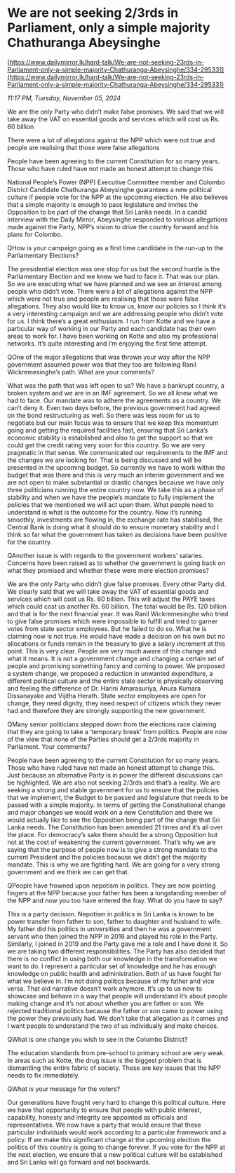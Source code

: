 # We are not seeking 2/3rds in Parliament, only a simple majority Chathuranga Abeysinghe

[https://www.dailymirror.lk/hard-talk/We-are-not-seeking-23rds-in-Parliament-only-a-simple-majority-Chathuranga-Abeysinghe/334-295331](https://www.dailymirror.lk/hard-talk/We-are-not-seeking-23rds-in-Parliament-only-a-simple-majority-Chathuranga-Abeysinghe/334-295331)

*11:17 PM, Tuesday, November 05, 2024*

We are the only Party who didn’t make false promises. We said that we will take away the VAT on essential goods and services which will cost us Rs. 60 billion

There were a lot of allegations against the NPP which were not true and people are realising that those were false allegations

People have been agreeing to the current Constitution for so many years. Those who have ruled have not made an honest attempt to change this

National People’s Power (NPP) Executive Committee member and Colombo District Candidate Chathuranga Abeysinghe guarantees a new political culture if people vote for the NPP at the upcoming election. He also believes that a simple majority is enough to pass legislature and invites the Opposition to be part of the change that Sri Lanka needs. In a candid interview with the Daily Mirror, Abeysinghe responded to various allegations made against the Party, NPP’s vision to drive the country forward and his plans for Colombo.

QHow is your campaign going as a first time candidate in the run-up to the Parliamentary Elections?

The presidential election was one stop for us but the second hurdle is the Parliamentary Election and we knew we had to face it. That was our plan. So we are executing what we have planned and we see an interest among people who didn’t vote. There were a lot of allegations against the NPP which were not true and people are realising that those were false allegations. They also would like to know us, know our policies so I think it’s a very interesting campaign and we are addressing people who didn’t vote for us. I think there’s a great enthusiasm. I run from Kotte and we have a particular way of working in our Party and each candidate has their own areas to work for. I have been working on Kotte and also my professional networks. It’s quite interesting and I’m enjoying the first time attempt.

QOne of the major allegations that was thrown your way after the NPP government assumed power was that they too are following Ranil Wickremesinghe’s path. What are your comments?

What was the path that was left open to us? We have a bankrupt country, a broken system and we are in an IMF agreement. So we all knew what we had to face. Our mandate was to adhere the agreements as a country. We can’t deny it. Even two days before, the previous government had agreed on the bond restructuring as well. So there was less room for us to negotiate but our main focus was to ensure that we keep this momentum going and getting the required facilities fast, ensuring that Sri Lanka’s economic stability is established and also to get the support so that we could get the credit rating very soon for this country. So we are very pragmatic in that sense. We communicated our requirements to the IMF and the changes we are looking for. That is being discussed and will be presented in the upcoming budget. So currently we have to work within the budget that was there and this is very much an interim government and we are not open to make substantial or drastic changes because we have only three politicians running the entire country now. We take this as a phase of stability and when we have the people’s mandate to fully implement the policies that we mentioned we will act upon them. What people need to understand is what is the outcome for the country. Now it’s running smoothly, investments are flowing in, the exchange rate has stabilised, the Central Bank is doing what it should do to ensure monetary stability and I think so far what the government has taken as decisions have been positive for the country.

QAnother issue is with regards to the government workers’ salaries. Concerns have been raised as to whether the government is going back on what they promised and whether these were mere election promises?

We are the only Party who didn’t give false promises. Every other Party did. We clearly said that we will take away the VAT of essential goods and services which will cost us Rs. 60 billion. This will adjust the PAYE taxes which could cost us another Rs. 60 billion. The total would be Rs. 120 billion and that is for the next financial year. It was Ranil Wickremesinghe who tried to give false promises which were impossible to fulfill and tried to garner votes from state sector employees. But he failed to do so. What he is claiming now is not true. He would have made a decision on his own but no allocations or funds remain in the treasury to give a salary increment at this point. This is very clear. People are very much aware of this change and what it means. It is not a government change and changing a certain set of people and promising something fancy and coming to power. We proposed a system change, we proposed a reduction in unwanted expenditure, a different political culture and the entire state sector is physically observing and feeling the difference of Dr. Harini Amarasuriya, Anura Kumara Dissanayake and Vijitha Herath. State sector employees are open for change, they need dignity, they need respect of citizens which they never had and therefore they are strongly supporting the new government.

QMany senior politicians stepped down from the elections race claiming that they are going to take a ‘temporary break’ from politics. People are now of the view that none of the Parties should get a 2/3rds majority in Parliament. Your comments?

People have been agreeing to the current Constitution for so many years. Those who have ruled have not made an honest attempt to change this. Just because an alternative Party is in power the different discussions can be highlighted. We are also not seeking 2/3rds and that’s a reality. We are seeking a strong and stable government for us to ensure that the policies that we implement, the Budget to be passed and legislature that needs to be passed with a simple majority. In terms of getting the Constitutional change and major changes we would work on a new Constitution and there we would actually like to see the Opposition being part of the change that Sri Lanka needs. The Constitution has been amended 21 times and it’s all over the place. For democracy’s sake there should be a strong Opposition but not at the cost of weakening the current government. That’s why we are saying that the purpose of people now is to give a strong mandate to the current President and the policies because we didn’t get the majority mandate. This is why we are fighting hard. We are going for a very strong government and we think we can get that.

QPeople have frowned upon nepotism in politics. They are now pointing fingers at the NPP because your father has been a longstanding member of the NPP and now you too have entered the fray. What do you have to say?

This is a party decision. Nepotism in politics in Sri Lanka is known to be power transfer from father to son, father to daughter and husband to wife. My father did his politics in universities and then he was a government servant who then joined the NPP in 2016 and played his role in the Party. Similarly, I joined in 2019 and the Party gave me a role and I have done it. So we are taking two different responsibilities. The Party has also decided that there is no conflict in using both our knowledge in the transformation we want to do. I represent a particular set of knowledge and he has enough knowledge on public health and administration. Both of us have fought for what we believe in. I’m not doing politics because of my father and vice versa. That old narrative doesn’t work anymore. It’s up to us now to showcase and behave in a way that people will understand it’s about people making change and it’s not about whether you are father or son. We rejected traditional politics because the father or son came to power using the power they previously had. We don’t take that allegation as it comes and I want people to understand the two of us individually and make choices.

QWhat is one change you wish to see in the Colombo District?

The education standards from pre-school to primary school are very weak. In areas such as Kotte, the drug issue is the biggest problem that is dismantling the entire fabric of society. These are key issues that the NPP needs to fix immediately.

QWhat is your message for the voters?

Our generations have fought very hard to change this political culture. Here we have that opportunity to ensure that people with public interest, capability, honesty and integrity are appointed as officials and representatives. We now have a party that would ensure that these particular individuals would work according to a particular framework and a policy. If we make this significant change at the upcoming election the politics of this country is going to change forever. If you vote for the NPP at the next election, we ensure that a new political culture will be established and Sri Lanka will go forward and not backwards.


